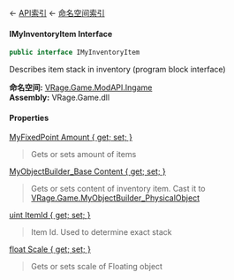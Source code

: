 ← [API索引](Api-Index) ← [命名空间索引](Namespace-Index)

#### IMyInventoryItem Interface

```csharp
public interface IMyInventoryItem
```

Describes item stack in inventory (program block interface)

**命名空间:** [VRage.Game.ModAPI.Ingame](VRage.Game.ModAPI.Ingame)  
**Assembly:** VRage.Game.dll

#### Properties

[MyFixedPoint Amount { get; set; }](VRage.Game.ModAPI.Ingame.IMyInventoryItem.Amount)

> Gets or sets amount of items

[MyObjectBuilder_Base Content { get; set; }](VRage.Game.ModAPI.Ingame.IMyInventoryItem.Content)

> Gets or sets content of inventory item. Cast it to [VRage.Game.MyObjectBuilder_PhysicalObject](https://docs.microsoft.com/en-us/dotnet/api/vrage.game.myobjectbuilder_physicalobject?view=netframework-4.6) 

[uint ItemId { get; set; }](VRage.Game.ModAPI.Ingame.IMyInventoryItem.ItemId)

> Item Id. Used to determine exact stack

[float Scale { get; set; }](VRage.Game.ModAPI.Ingame.IMyInventoryItem.Scale)

> Gets or sets scale of Floating object

